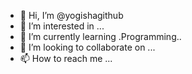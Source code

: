 - 👋 Hi, I’m @yogishagithub
- 👀 I’m interested in ...
- 🌱 I’m currently learning .Programming..
- 💞️ I’m looking to collaborate on ...
- 📫 How to reach me ...

<!---
yogishagithub/yogishagithub is a ✨ special ✨ repository because its `README.md` (this file) appears on your GitHub profile.
You can click the Preview link to take a look at your changes.
--->
